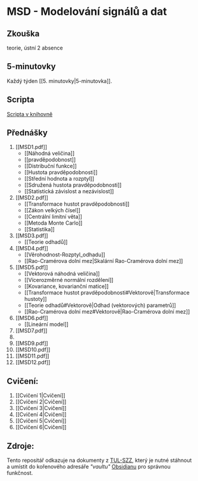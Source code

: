 # MSD - Modelování signálů a dat
## Zkouška 
teorie, ústní
2 absence

## 5-minutovky
Každý týden [[5. minutovky|5-minutovka]].

## Scripta
[Scripta v knihovně](https://knihovna-opac.tul.cz/records/dadfa210-84b1-48ea-95a1-4cfc3f4c42fb)

## Přednášky
1. [[MSD1.pdf]] 
	- [[Náhodná veličina]] 
	- [[pravděpodobnost]] 
	- [[Distribuční funkce]] 
	- [[Hustota pravděpodobnosti]]
	- [[Střední hodnota a rozptyl]]
	- [[Sdružená hustota pravděpodobnosti]]
	- [[Statistická závislost a nezávislost]]
2. [[MSD2.pdf]]
	- [[Transformace hustot pravděpodobnosti]]
	- [[Zákon velkých čísel]]
	- [[Centrální limitní věta]]
	- [[Metoda Monte Carlo]]
	- [[Statistika]]
3. [[MSD3.pdf]]
	- [[Teorie odhadů]]
4. [[MSD4.pdf]]
	- [[Věrohodnost-Rozptyl_odhadu]]
	- [[Rao-Cramérova dolní mez|Skalární Rao-Cramérova dolní mez]]
5. [[MSD5.pdf]]
	- [[Vektorová náhodná veličina]]
	- [[Vícerozměrné normální rozdělení]]
	- [[Kovariance, kovarianční matice]]
	- [[Transformace hustot pravděpodobnosti#Vektorově|Transformace hustoty]]
	- [[Teorie odhadů#Vektorově|Odhad (vektorových) parametrů]]
	- [[Rao-Cramérova dolní mez#Vektorově|Rao-Cramérova dolní mez]]
6. [[MSD6.pdf]]
	- [[Lineární model]] 
1. [[MSD7.pdf]]
2. 
3. [[MSD9.pdf]]
4. [[MSD10.pdf]]
5. [[MSD11.pdf]]
6. [[MSD12.pdf]]

## Cvičení:
1. [[Cvičení 1|Cvičení]]
2. [[Cvičení 2|Cvičení]]
3. [[Cvičení 3|Cvičení]]
4. [[Cvičení 4|Cvičení]]
5. [[Cvičení 5|Cvičení]]
6. [[Cvičení 6|Cvičení]]

## Zdroje:
Tento repositář odkazuje na dokumenty z [TUL-SZZ](https://github.com/elPytel/TUL-SZZ), který je nutné stáhnout a umístit do kořenového adresáře *"vaultu"* [Obsidianu](https://obsidian.md/) pro správnou funkčnost. 
